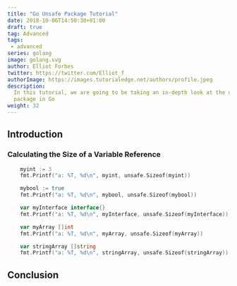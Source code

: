```yaml
---
title: "Go Unsafe Package Tutorial"
date: 2018-10-06T14:50:30+01:00
draft: true
tag: Advanced
tags: 
 - advanced
series: golang
image: golang.svg
author: Elliot Forbes
twitter: https://twitter.com/Elliot_f
authorImage: https://images.tutorialedge.net/authors/profile.jpeg
description:
  In this tutorial, we are going to be taking an in-depth look at the unsafe
  package in Go
weight: 32
---
```


## Introduction

### Calculating the Size of a Variable Reference

```go
    myint := 3
    fmt.Printf("a: %T, %d\n", myint, unsafe.Sizeof(myint))

    mybool := true
    fmt.Printf("a: %T, %d\n", mybool, unsafe.Sizeof(mybool))

    var myInterface interface{}
    fmt.Printf("a: %T, %d\n", myInterface, unsafe.Sizeof(myInterface))

    var myArray []int
    fmt.Printf("a: %T, %d\n", myArray, unsafe.Sizeof(myArray))

    var stringArray []string
    fmt.Printf("a: %T, %d\n", stringArray, unsafe.Sizeof(stringArray))
```

## Conclusion
